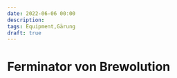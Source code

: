 ```yaml
---
date: 2022-06-06 00:00
description: 
tags: Equipment,Gärung
draft: true
---
```

# Ferminator von Brewolution
